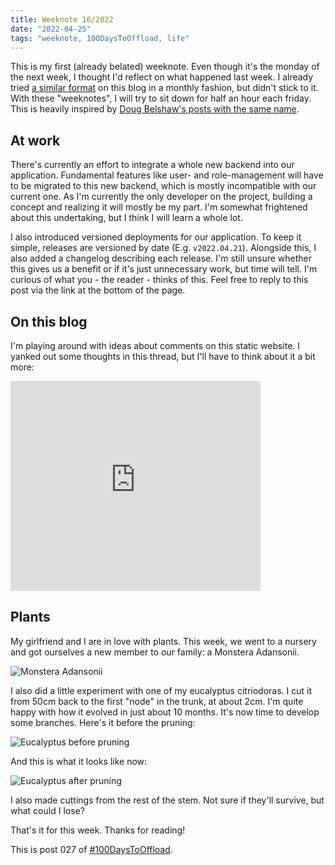 ```yaml
---
title: Weeknote 16/2022
date: "2022-04-25"
tags: "weeknote, 100DaysToOffload, life"
---
```


This is my first (already belated) weeknote. Even though it's the monday of the
next week, I thought I'd reflect on what happened last week. I already tried [a
similar format](/posts/2020-12-18-update-december) on this blog in a monthly
fashion, but didn't stick to it. With these "weeknotes", I will try to sit down
for half an hour each friday. This is heavily inspired by [Doug Belshaw's posts
with the same name](https://dougbelshaw.com/blog/).

## At work

There's currently an effort to integrate a whole new backend into our
application. Fundamental features like user- and role-management will have to be
migrated to this new backend, which is mostly incompatible with our current
one. As I'm currently the only developer on the project, building a concept
and realizing it will mostly be my part. I'm somewhat frightened about this
undertaking, but I think I will learn a whole lot.

I also introduced versioned deployments for our application. To keep it simple,
releases are versioned by date (E.g. `v2022.04.21`). Alongside this, I also
added a changelog describing each release. I'm still unsure whether this gives
us a benefit or if it's just unnecessary work, but time will tell. I'm curious
of what you - the reader - thinks of this. Feel free to reply to this post via
the link at the bottom of the page.

## On this blog

I'm playing around with ideas about comments on this static website. I yanked
out some thoughts in this thread, but I'll have to think about it a bit more:

<iframe src="https://fosstodon.org/@garritfra/108180821665987615/embed"
class="mastodon-embed" style="max-width: 100%; border: 0; height: 21rem" width="400"
allowfullscreen="allowfullscreen"></iframe><script
src="https://fosstodon.org/embed.js" async="async"></script>

## Plants

My girlfriend and I are in love with plants. This week, we went to a nursery and
got ourselves a new member to our family: a Monstera Adansonii.

![Monstera Adansonii](/assets/monstera_adansonii.jpeg)

I also did a little experiment with one of my eucalyptus citriodoras. I cut it
from 50cm back to the first "node" in the trunk, at about 2cm. I'm quite happy
with how it evolved in just about 10 months. It's now time to develop some
branches. Here's it before the pruning:

![Eucalyptus before pruning](/assets/eucalyptus_before_pruning.jpeg)

And this is what it looks like now:

![Eucalyptus after pruning](/assets/eucalyptus_after_pruning.jpeg)

I also made cuttings from the rest of the stem. Not sure if they'll survive, but
what could I lose?

That's it for this week. Thanks for reading!

This is post 027 of [#100DaysToOffload](https://100daystooffload.com/).
